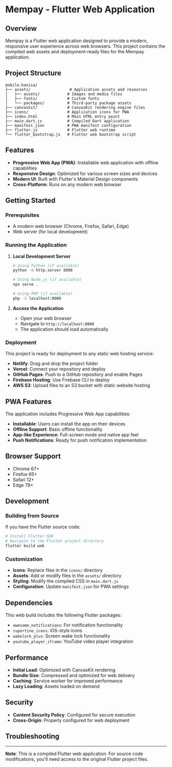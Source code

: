 # Mempay - Flutter Web Application

## Overview

Mempay is a Flutter web application designed to provide a modern, responsive user experience across web browsers. This project contains the compiled web assets and deployment-ready files for the Mempay application.

## Project Structure

```
mobile.kanisa/
├── assets/                 # Application assets and resources
│   ├── assets/            # Images and media files
│   ├── fonts/             # Custom fonts
│   └── packages/          # Third-party package assets
├── canvaskit/             # CanvasKit rendering engine files
├── icons/                 # Application icons for PWA
├── index.html             # Main HTML entry point
├── main.dart.js           # Compiled Dart application
├── manifest.json          # PWA manifest configuration
├── flutter.js             # Flutter web runtime
└── flutter_bootstrap.js   # Flutter web bootstrap script
```

## Features

- **Progressive Web App (PWA)**: Installable web application with offline capabilities
- **Responsive Design**: Optimized for various screen sizes and devices
- **Modern UI**: Built with Flutter's Material Design components
- **Cross-Platform**: Runs on any modern web browser

## Getting Started

### Prerequisites

- A modern web browser (Chrome, Firefox, Safari, Edge)
- Web server (for local development)

### Running the Application

1. **Local Development Server**

   ```bash
   # Using Python (if available)
   python -m http.server 8000

   # Using Node.js (if available)
   npx serve .

   # Using PHP (if available)
   php -S localhost:8000
   ```

2. **Access the Application**
   - Open your web browser
   - Navigate to `http://localhost:8000`
   - The application should load automatically

### Deployment

This project is ready for deployment to any static web hosting service:

- **Netlify**: Drag and drop the project folder
- **Vercel**: Connect your repository and deploy
- **GitHub Pages**: Push to a GitHub repository and enable Pages
- **Firebase Hosting**: Use Firebase CLI to deploy
- **AWS S3**: Upload files to an S3 bucket with static website hosting

## PWA Features

The application includes Progressive Web App capabilities:

- **Installable**: Users can install the app on their devices
- **Offline Support**: Basic offline functionality
- **App-like Experience**: Full-screen mode and native app feel
- **Push Notifications**: Ready for push notification implementation

## Browser Support

- Chrome 67+
- Firefox 65+
- Safari 12+
- Edge 79+

## Development

### Building from Source

If you have the Flutter source code:

```bash
# Install Flutter SDK
# Navigate to the Flutter project directory
flutter build web
```

### Customization

- **Icons**: Replace files in the `icons/` directory
- **Assets**: Add or modify files in the `assets/` directory
- **Styling**: Modify the compiled CSS in `main.dart.js`
- **Configuration**: Update `manifest.json` for PWA settings

## Dependencies

This web build includes the following Flutter packages:

- `awesome_notifications`: For notification functionality
- `cupertino_icons`: iOS-style icons
- `wakelock_plus`: Screen wake lock functionality
- `youtube_player_iframe`: YouTube video player integration

## Performance

- **Initial Load**: Optimized with CanvasKit rendering
- **Bundle Size**: Compressed and optimized for web delivery
- **Caching**: Service worker for improved performance
- **Lazy Loading**: Assets loaded on demand

## Security

- **Content Security Policy**: Configured for secure execution
- **Cross-Origin**: Properly configured for web deployment

## Troubleshooting

---

**Note**: This is a compiled Flutter web application. For source code modifications, you'll need access to the original Flutter project files.
